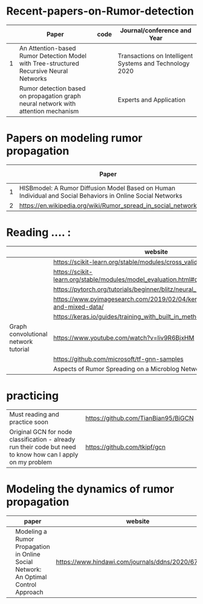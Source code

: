 # Recent-papers-on-Rumor-detection
| | Paper| code| Journal/conference and Year|
|----|------|-----|-----|
|1|An Attention-based Rumor Detection Model with Tree-structured Recursive Neural Networks| | Transactions on Intelligent Systems and Technology 2020|
||Rumor detection based on propagation graph neural network with attention mechanism||Experts and Application| 


# Papers on modeling rumor propagation
| | Paper| code| Journal/conference and Year|
|----|------|-----|-----|
|1| HISBmodel: A Rumor Diffusion Model Based on Human Individual and Social Behaviors in Online Social Networks| | |
|2| https://en.wikipedia.org/wiki/Rumor_spread_in_social_network | | |

# Reading .... : 
| | website| 
|----|------|
| | https://scikit-learn.org/stable/modules/cross_validation.html|
| | https://scikit-learn.org/stable/modules/model_evaluation.html#classification-metrics| 
| | https://pytorch.org/tutorials/beginner/blitz/neural_networks_tutorial.html| 
| | https://www.pyimagesearch.com/2019/02/04/keras-multiple-inputs-and-mixed-data/| 
| | https://keras.io/guides/training_with_built_in_methods/|
| Graph convolutional network tutorial| https://www.youtube.com/watch?v=Iiv9R6BjxHM| 
| | https://github.com/microsoft/tf-gnn-samples | 
|| Aspects of Rumor Spreading on a Microblog Network|

# practicing
|||
|----|------|
|Must reading and practice soon | https://github.com/TianBian95/BiGCN | 
|Original GCN for node classification - already run their code but need to know how can I apply on my problem|https://github.com/tkipf/gcn|

# Modeling the dynamics of rumor propagation 
| |paper | website| 
|----|------|------|
| | Modeling a Rumor Propagation in Online Social Network: An Optimal Control Approach| https://www.hindawi.com/journals/ddns/2020/6724815/|
